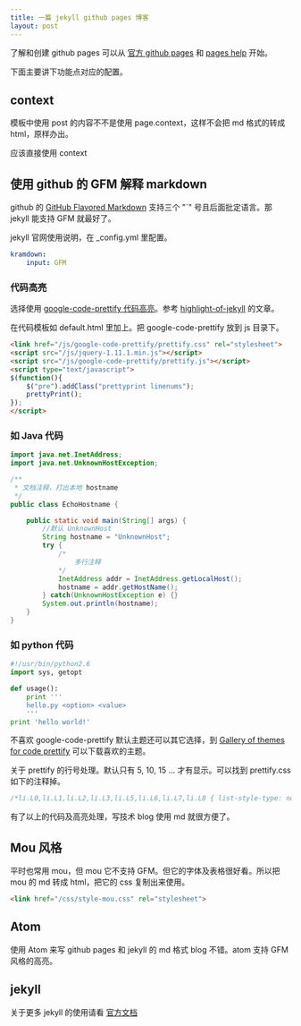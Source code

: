 ```yaml
---
title: 一篇 jekyll github pages 博客
layout: post
---
```


了解和创建 github pages 可以从 [官方 github pages](https://pages.github.com/) 和 [pages help](https://help.github.com/categories/github-pages-basics/) 开始。

下面主要讲下功能点对应的配置。

## context

模板中使用 post 的内容不不是使用 page.context，这样不会把 md 格式的转成 html，原样办出。

应该直接使用 context

## 使用 github 的 GFM 解释 markdown

github 的 [GitHub Flavored Markdown](https://help.github.com/articles/github-flavored-markdown/) 支持三个 "`" 号且后面批定语言。那 jekyll 能支持 GFM 就最好了。

jekyll 官网使用说明，在 _config.yml 里配置。

```yml
kramdown:
	input: GFM
```

### 代码高亮

选择使用 [google-code-prettify 代码高亮](https://code.google.com/p/google-code-prettify/)。参考 [highlight-of-jekyll](http://yansu.org/2013/04/22/highlight-of-jekyll.html) 的文章。

在代码模板如 default.html 里加上。把 google-code-prettify 放到 js 目录下。

```html
<link href="/js/google-code-prettify/prettify.css" rel="stylesheet">
<script src="/js/jquery-1.11.1.min.js"></script>
<script src="/js/google-code-prettify/prettify.js"></script>
<script type="text/javascript">
$(function(){
	$("pre").addClass("prettyprint linenums");
	prettyPrint();
});
</script>
```

### 如 Java 代码

```java
import java.net.InetAddress;
import java.net.UnknownHostException;

/**
 * 文档注释，打出本地 hostname
 */
public class EchoHostname {

	public static void main(String[] args) {
		//默认 UnknownHost
		String hostname = "UnknownHost";
		try {
			/*
				多行注释
			*/
			InetAddress addr = InetAddress.getLocalHost();
			hostname = addr.getHostName();
		} catch(UnknownHostException e) {}
		System.out.println(hostname);
	}
}
```

### 如 python 代码

```python
#!/usr/bin/python2.6
import sys, getopt

def usage():
    print '''
    hello.py <option> <value>
    '''
print 'hello world!'
```

不喜欢 google-code-prettify 默认主题还可以其它选择，到 [Gallery of themes for code prettify]( http://google-code-prettify.googlecode.com/svn/trunk/styles/index.html) 可以下载喜欢的主题。

关于 prettify 的行号处理。默认只有 5, 10, 15 ... 才有显示。可以找到 prettify.css 如下的注释掉。

```css
/*li.L0,li.L1,li.L2,li.L3,li.L5,li.L6,li.L7,li.L8 { list-style-type: none }*/
```

有了以上的代码及高亮处理，写技术 blog 使用 md 就很方便了。

## Mou 风格

平时也常用 mou，但 mou 它不支持 GFM。但它的字体及表格很好看。所以把 mou 的 md 转成 html，把它的 css 复制出来使用。

```html
<link href="/css/style-mou.css" rel="stylesheet">
```

## Atom

使用 Atom 来写 github pages 和 jekyll 的 md 格式 blog 不错。atom 支持 GFM 风格的高亮。

## jekyll

关于更多 jekyll 的使用请看 [官方文档](http://jekyllrb.com/docs/home/)
